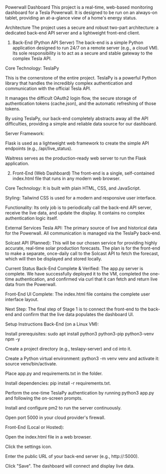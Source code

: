 Powerwall Dashboard
This project is a real-time, web-based monitoring dashboard for a Tesla Powerwall. It is designed to be run on an always-on tablet, providing an at-a-glance view of a home's energy status.

Architecture
The project uses a secure and robust two-part architecture: a dedicated back-end API server and a lightweight front-end client.

1. Back-End (Python API Server)
The back-end is a simple Python application designed to run 24/7 on a remote server (e.g., a cloud VM). Its sole responsibility is to act as a secure and stable gateway to the complex Tesla API.

Core Technology: TeslaPy

This is the cornerstone of the entire project. TeslaPy is a powerful Python library that handles the incredibly complex authentication and communication with the official Tesla API.

It manages the difficult OAuth2 login flow, the secure storage of authentication tokens (cache.json), and the automatic refreshing of those tokens.

By using TeslaPy, our back-end completely abstracts away all the API difficulties, providing a simple and reliable data source for our dashboard.

Server Framework:

Flask is used as a lightweight web framework to create the simple API endpoints (e.g., /api/live_status).

Waitress serves as the production-ready web server to run the Flask application.

2. Front-End (Web Dashboard)
The front-end is a single, self-contained index.html file that runs in any modern web browser.

Core Technology: It is built with plain HTML, CSS, and JavaScript.

Styling: Tailwind CSS is used for a modern and responsive user interface.

Functionality: Its only job is to periodically call the back-end API server, receive the live data, and update the display. It contains no complex authentication logic itself.

External Services
Tesla API: The primary source of live and historical data for the Powerwall. All communication is managed via the TeslaPy back-end.

Solcast API (Planned): This will be our chosen service for providing highly accurate, real-time solar production forecasts. The plan is for the front-end to make a separate, once-daily call to the Solcast API to fetch the forecast, which will then be displayed and stored locally.

Current Status
Back-End Complete & Verified: The app.py server is complete. We have successfully deployed it to the VM, completed the one-time authentication, and confirmed via curl that it can fetch and return live data from the Powerwall.

Front-End UI Complete: The index.html file contains the complete user interface layout.

Next Step: The final step of Stage 1 is to connect the front-end to the back-end and confirm that the live data populates the dashboard UI.

Setup Instructions
Back-End (on a Linux VM):

Install prerequisites: sudo apt install python3 python3-pip python3-venv npm -y

Create a project directory (e.g., teslapy-server) and cd into it.

Create a Python virtual environment: python3 -m venv venv and activate it: source venv/bin/activate.

Place app.py and requirements.txt in the folder.

Install dependencies: pip install -r requirements.txt.

Perform the one-time TeslaPy authentication by running python3 app.py and following the on-screen prompts.

Install and configure pm2 to run the server continuously.

Open port 5000 in your cloud provider's firewall.

Front-End (Local or Hosted):

Open the index.html file in a web browser.

Click the settings icon.

Enter the public URL of your back-end server (e.g., http://<your-vm-ip>:5000).

Click "Save". The dashboard will connect and display live data.

